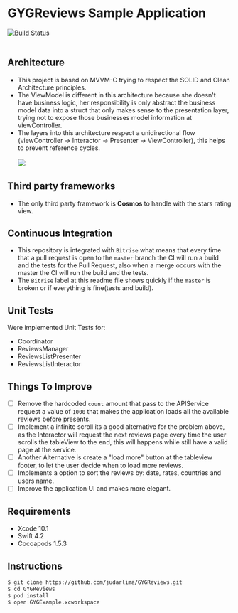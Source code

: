 # GYGReviews Sample Application
[![Build Status](https://app.bitrise.io/app/997036c43511796c/status.svg?token=uhsqCBE0-srgISpb5Ncrpg)](https://app.bitrise.io/app/997036c43511796c)
<br><br>

## Architecture
- This project is based on MVVM-C trying to respect the SOLID and Clean Architecture principles.
- The ViewModel is different in this architecture because she doesn't have business logic, her responsibility is only abstract the business model data into a struct that only makes sense to the presentation layer, trying not to expose those businesses model information at viewController.
- The layers into this architecture respect a unidirectional flow (viewController -> Interactor -> Presenter -> ViewController), this helps to prevent reference cycles.
<br><br>
![](https://i.imgur.com/lryxmlk.png)

## Third party frameworks
 - The only third party framework is <b>Cosmos</b> to handle with the stars rating view.

## Continuous Integration
- This repository is integrated with `Bitrise` what means that every time that a pull request is open to the `master` branch the CI will run a build and the tests for the Pull Request, also when a merge occurs with the master the CI will run the build and the tests.
- The `Bitrise` label at this readme file shows quickly if the `master` is broken or if everything is fine(tests and build).

## Unit Tests
Were implemented Unit Tests for:
- Coordinator
- ReviewsManager
- ReviewsListPresenter
- ReviewsListInteractor

## Things To Improve
- [ ] Remove the hardcoded `count` amount that pass to the APIService request a value of `1000` that makes the application loads all the available reviews before presents.
- [ ] Implement a infinite scroll its a good alternative for the problem above, as the Interactor will request the next reviews page every time the user scrolls the tableView to the end, this will happens while still have a valid page at the service.
- [ ] Another Alternative is create a "load more" button at the tableview footer, to let the user decide when to load more reviews.
- [ ] Implements a option to sort the reviews by: date, rates, countries and users name.
- [ ] Improve the application UI and makes more elegant.
 
## Requirements
- Xcode 10.1
- Swift 4.2
- Cocoapods 1.5.3

## Instructions
```bash
$ git clone https://github.com/judarlima/GYGReviews.git
$ cd GYGReviews
$ pod install
$ open GYGExample.xcworkspace
```

